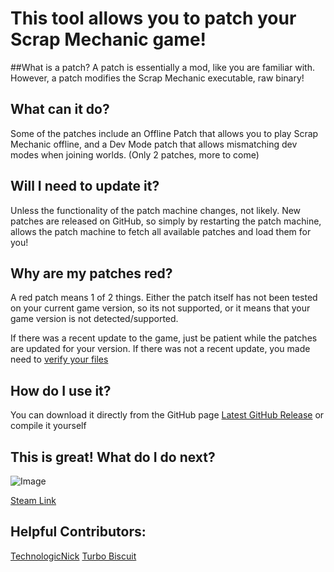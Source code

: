 # This tool allows you to patch your Scrap Mechanic game!

##What is a patch? 
A patch is essentially a mod, like you are familiar with. However, a patch modifies the Scrap Mechanic executable, raw binary!

## What can it do? 
Some of the patches include an Offline Patch that allows you to play Scrap Mechanic offline, and a Dev Mode patch that allows mismatching dev modes when joining worlds.
(Only 2 patches, more to come)

## Will I need to update it? 
Unless the functionality of the patch machine changes, not likely. New patches are released on GitHub, so simply by restarting the patch machine, allows the patch machine to fetch all available patches and load them for you!

## Why are my patches red? 
A red patch means 1 of 2 things. Either the patch itself has not been tested on your current game version, so its not supported, or it means that your game version is not detected/supported.

If there was a recent update to the game, just be patient while the patches are updated for your version. If there was not a recent update, you made need to [verify your files](https://www.youtube.com/watch?v=4tTMRLhN72U)

## How do I use it? 
You can download it directly from the GitHub page [Latest GitHub Release](https://github.com/TheGuy920/Scrap-Mechanic-Patch-Machine/releases) or compile it yourself

## This is great! What do I do next? 
![Image](https://i.imgur.com/p7Fv1Z6.gif)

[Steam Link](https://steamcommunity.com/sharedfiles/filedetails/?id=2782732282)

## Helpful Contributors: 
[TechnologicNick](https://steamcommunity.com/id/TechnologicNick/)
[Turbo Biscuit](https://steamcommunity.com/id/trbodev/)
